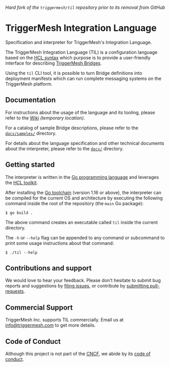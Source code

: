 _Hard fork of the `triggermesh/til` repository prior to its removal from GitHub_

# TriggerMesh Integration Language

Specification and interpreter for TriggerMesh's Integration Language.

The TriggerMesh Integration Language (TIL) is a configuration language based on the [HCL syntax][hcl-spec] which purpose
is to provide a user-friendly interface for describing [TriggerMesh Bridges][tm-brg].

Using the `til` CLI tool, it is possible to turn Bridge definitions into deployment manifests which can run
complete messaging systems on the TriggerMesh platform.

## Documentation

For instructions about the usage of the language and its tooling, please refer to the [Wiki][wiki] _(temporary
location)_.

For a catalog of sample Bridge descriptions, please refer to the [`docs/samples/`](./docs/samples/) directory.

For details about the language specification and other technical documents about the interpreter, please refer to the
[`docs/`](./docs) directory.

## Getting started

The interpreter is written in the [Go programming language][go] and leverages the [HCL toolkit][hcl].

After installing the [Go toolchain][go-dl] (version 1.16 or above), the interpreter can be compiled for the current OS
and architecture by executing the following command inside the root of the repository (the `main` Go package):

```console
$ go build .
```

The above command creates an executable called `til` inside the current directory.

The `-h` or `--help` flag can be appended to any command or subcommand to print some usage instructions about that
command:

```console
$ ./til --help
```

## Contributions and support

We would love to hear your feedback. Please don't hesitate to submit bug reports and suggestions by
[filing issues][gh-issue], or contribute by [submitting pull-requests][gh-pr].

## Commercial Support

TriggerMesh Inc. supports TIL commercially. Email us at <info@triggermesh.com> to get more details.

## Code of Conduct

Although this project is not part of the [CNCF][cncf], we abide by its [code of conduct][cncf-conduct].

[gh-issue]: https://github.com/triggermesh/til/issues
[gh-pr]: https://github.com/triggermesh/til/pulls

[cncf]: https://www.cncf.io/
[cncf-conduct]: https://github.com/cncf/foundation/blob/master/code-of-conduct.md

[tm-brg]: https://www.triggermesh.com/integrations
[wiki]: https://github.com/antoineco/triggermesh-til/wiki

[go]: https://golang.org/
[go-dl]: https://golang.org/dl/

[hcl]: https://github.com/hashicorp/hcl
[hcl-spec]: https://github.com/hashicorp/hcl/blob/main/hclsyntax/spec.md
